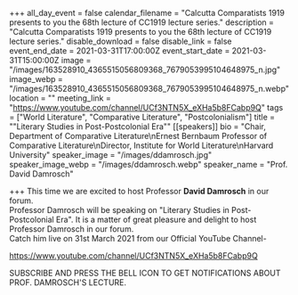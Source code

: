 +++
all_day_event = false
calendar_filename = "Calcutta Comparatists 1919 presents to you the 68th lecture of CC1919 lecture series."
description = "Calcutta Comparatists 1919 presents to you the 68th lecture of CC1919 lecture series."
disable_download = false
disable_link = false
event_end_date = 2021-03-31T17:00:00Z
event_start_date = 2021-03-31T15:00:00Z
image = "/images/163528910_4365515056809368_7679053995104648975_n.jpg"
image_webp = "/images/163528910_4365515056809368_7679053995104648975_n.webp"
location = ""
meeting_link = "https://www.youtube.com/channel/UCf3NTN5X_eXHa5b8FCabp9Q"
tags = ["World Literature", "Comparative Literature", "Postcolonialism"]
title = "\"Literary Studies in Post-Postcolonial Era\""
[[speakers]]
bio = "Chair, Department of Comparative Literature\nErnest Bernbaum Professor of Comparative Literature\nDirector, Institute for World Literature\nHarvard University"
speaker_image = "/images/ddamrosch.jpg"
speaker_image_webp = "/images/ddamrosch.webp"
speaker_name = "Prof. David Damrosch"

+++
This time we are excited to host Professor **David Damrosch** in our forum.  
Professor Damrosch will be speaking on "Literary Studies in Post-Postcolonial Era". It is a matter of great pleasure and delight to host Professor Damrosch in our forum.  
Catch him live on 31st March 2021 from our Official YouTube Channel-

https://www.youtube.com/channel/UCf3NTN5X_eXHa5b8FCabp9Q

SUBSCRIBE AND PRESS THE BELL ICON TO GET NOTIFICATIONS ABOUT PROF. DAMROSCH'S LECTURE. 